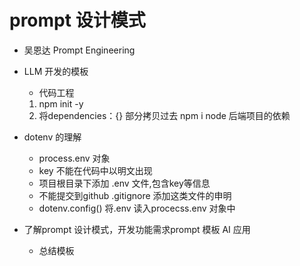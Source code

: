 # prompt 设计模式

- 吴恩达 Prompt Engineering

- LLM 开发的模板
  - 代码工程
  1. npm init -y
  2. 将dependencies：{} 部分拷贝过去
     npm i
     node 后端项目的依赖 

- dotenv 的理解
  - process.env 对象
  - key 不能在代码中以明文出现
  - 项目根目录下添加 .env 文件,包含key等信息
  - 不能提交到github .gitignore 添加这类文件的申明
  - dotenv.config() 将.env 读入procecss.env 对象中

- 了解prompt 设计模式，开发功能需求prompt 模板  AI 应用
  - 总结模板